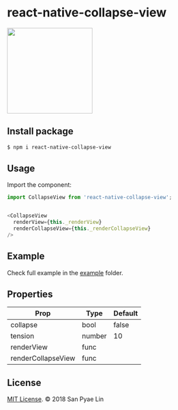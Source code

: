 # react-native-collapse-view


<img src="https://raw.githubusercontent.com/sanpyaelin/react-native-collapse-view/master/images/demo.gif" width="200"> 


## Install package
```bash
$ npm i react-native-collapse-view
```

## Usage

Import the component:
```js
import CollapseView from 'react-native-collapse-view';


<CollapseView 
  renderView={this._renderView}
  renderCollapseView={this._renderCollapseView}
/>
```
## Example

Check full example in the [example](https://github.com/sanpyaelin/react-native-collapse-view/blob/master/example/index.js) folder.

## Properties

Prop | Type | Default
-----|------|---------
collapse | bool | false 
tension| number | 10 
renderView| func |  
renderCollapseView | func | 

## License

[MIT License](http://opensource.org/licenses/mit-license.html). © 2018 San Pyae Lin
